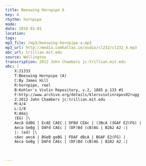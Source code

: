 ```yaml
---
title: Beeswing Hornpipe A
key: A
rhythm: hornpipe
mode: 
date: 2016-01-01
location:
tags: 
mp3_file: /mp3/beeswing-hornpipe-a.mp3
mp3_url: http://media.comhaltas.ie/audio/cl232/cl232_4.mp3
abc_url: trillian.mit.edu
source: Wellington
transcription: 2012 John Chambers jc:trillian.mit.edu
abc: |
    X:21333
    T:Beeswing Hornpipe (A)
    C:By James Hill
    R:hornpipe, reel
    B:Kohler's Violin Repository, v.2, 1885 p.133 #1
    F:http://www.archive.org/details/klersviolinrepos02rugg
    Z:2012 John Chambers jc:trillian.mit.edu
    M:4/4
    L:1/8
    K:Amaj
    (EG) |\
    AecA GdBG | EcAE CAEC | DFBd CEAc | (3BcA (3GAF E2(FG) |
    Aeca GeBg | DAFd CAEc | (DF)Bd (cB)AG | B2A2 A2 :|
    |: (ed) |\
    cAec aecA | BGeB geBG | FDAF dBcA | BGAF E2(FG) |
    Aeca GeBg | DAFd CAEc | (DF)Bd (cB)AG | B2A2 A2 :|

    
    
---
```


